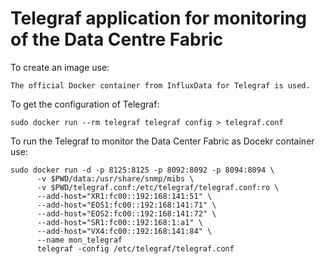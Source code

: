 # Telegraf application for monitoring of the Data Centre Fabric

To create an image use:
```
The official Docker container from InfluxData for Telegraf is used.
```

To get the configuration of Telegraf:
```
sudo docker run --rm telegraf telegraf config > telegraf.conf
```


To run the Telegraf to monitor the Data Center Fabric as Docekr container use:
```
sudo docker run -d -p 8125:8125 -p 8092:8092 -p 8094:8094 \
      -v $PWD/data:/usr/share/snmp/mibs \
      -v $PWD/telegraf.conf:/etc/telegraf/telegraf.conf:ro \
      --add-host="XR1:fc00::192:168:141:51" \
      --add-host="EOS1:fc00::192:168:141:71" \
      --add-host="EOS2:fc00::192:168:141:72" \
      --add-host="SR1:fc00::192:168:1:a1" \
      --add-host="VX4:fc00::192:168:141:84" \
      --name mon_telegraf
      telegraf -config /etc/telegraf/telegraf.conf

```

